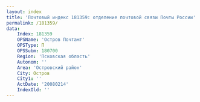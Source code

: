 ```yaml
---
layout: index
title: 'Почтовый индекс 181359: отделение почтовой связи Почты России'
permalink: /181359/
data:
    Index: 181359
    OPSName: 'Остров Почтамт'
    OPSType: П
    OPSSubm: 180700
    Region: 'Псковская область'
    Autonom: ''
    Area: 'Островский район'
    City: Остров
    City1: ''
    ActDate: '20080214'
    IndexOld: ''
---
```

